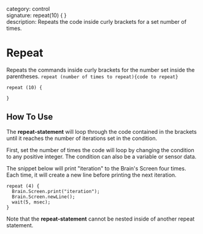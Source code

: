 category: control  
signature: repeat(10) { }  
description: Repeats the code inside curly brackets for a set number of times.

# Repeat

Repeats the commands inside curly brackets for the number set inside the parentheses.
`repeat (number of times to repeat){code to repeat}`

```
repeat (10) {

}
```

## How To Use

The **repeat-statement** will loop through the code contained in the brackets until it reaches the number of iterations set in the condition.

First, set the number of times the code will loop by changing the condition to any positive integer. The condition can also be a variable or sensor data.

The snippet below will print "iteration" to the Brain's Screen four times. Each time, it will create a new line before printing the next iteration.

```
repeat (4) {
  Brain.Screen.print("iteration");
  Brain.Screen.newLine();
  wait(5, msec);
}
```

Note that the **repeat-statement** cannot be nested inside of another repeat statement.

<advanced>
</advanced>